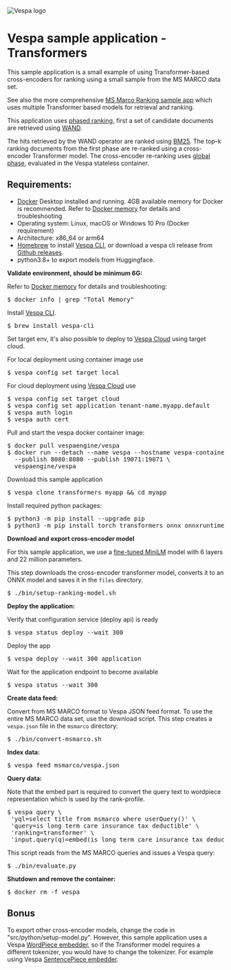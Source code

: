 
<!-- Copyright Yahoo. Licensed under the terms of the Apache 2.0 license. See LICENSE in the project root. -->

![Vespa logo](https://vespa.ai/assets/vespa-logo-color.png)

# Vespa sample application - Transformers

This sample application is a small example of using Transformer-based cross-encoders for ranking
using a small sample from the MS MARCO data set. 

See also the more comprehensive [MS Marco Ranking sample app](../msmarco-ranking/)
which uses multiple Transformer based models for retrieval and ranking. 

This application uses [phased ranking](https://docs.vespa.ai/en/phased-ranking.html), first a set of candidate
documents are retrieved using [WAND](https://docs.vespa.ai/en/using-wand-with-vespa.html). 

The hits retrieved by the WAND operator are ranked using [BM25](https://docs.vespa.ai/en/reference/bm25.html). 
The top-k ranking documents from the first phase
are re-ranked using a cross-encoder Transformer model. 
The cross-encoder re-ranking uses [global phase](https://docs.vespa.ai/en/phased-ranking.html#global-phase), evaluated in the
Vespa stateless container.

## Requirements:

* [Docker](https://www.docker.com/) Desktop installed and running. 4GB available memory for Docker is recommended.
  Refer to [Docker memory](https://docs.vespa.ai/en/operations/docker-containers.html#memory)
  for details and troubleshooting
* Operating system: Linux, macOS or Windows 10 Pro (Docker requirement)
* Architecture: x86_64 or arm64 
* [Homebrew](https://brew.sh/) to install [Vespa CLI](https://docs.vespa.ai/en/vespa-cli.html), or download
  a vespa cli release from [Github releases](https://github.com/vespa-engine/vespa/releases).
* python3.8+ to export models from Huggingface. 

**Validate environment, should be minimum 6G:**

Refer to [Docker memory](https://docs.vespa.ai/en/operations/docker-containers.html#memory)
for details and troubleshooting:

<pre>
$ docker info | grep "Total Memory"
</pre>

Install [Vespa CLI](https://docs.vespa.ai/en/vespa-cli.html).

<pre >
$ brew install vespa-cli
</pre>

Set target env, it's also possible to deploy to [Vespa Cloud](https://cloud.vespa.ai/)
using target cloud.

For local deployment using container image use

<pre data-test="exec">
$ vespa config set target local
</pre>

For cloud deployment using [Vespa Cloud](https://cloud.vespa.ai/) use

<pre>
$ vespa config set target cloud
$ vespa config set application tenant-name.myapp.default
$ vespa auth login 
$ vespa auth cert
</pre>

Pull and start the vespa docker container image:
<pre data-test="exec">
$ docker pull vespaengine/vespa
$ docker run --detach --name vespa --hostname vespa-container \
  --publish 8080:8080 --publish 19071:19071 \
  vespaengine/vespa
</pre>

Download this sample application

<pre data-test="exec">
$ vespa clone transformers myapp && cd myapp
</pre>

Install required python packages:

<pre data-test="exec">
$ python3 -m pip install --upgrade pip
$ python3 -m pip install torch transformers onnx onnxruntime
</pre>

**Download and export cross-encoder model**

For this sample application, we use a [fine-tuned MiniLM](https://huggingface.co/cross-encoder/ms-marco-MiniLM-L-6-v2) 
model with 6 layers and 22 million parameters.

This step downloads the cross-encoder transformer model, converts it to an ONNX model and saves it
in the `files` directory.

<pre data-test="exec">
$ ./bin/setup-ranking-model.sh
</pre>

**Deploy the application:** 

Verify that configuration service (deploy api) is ready

<pre data-test="exec">
$ vespa status deploy --wait 300
</pre>

Deploy the app 

<pre data-test="exec" data-test-assert-contains="Success">
$ vespa deploy --wait 300 application
</pre>

Wait for the application endpoint to become available

<pre data-test="exec">
$ vespa status --wait 300
</pre>


**Create data feed:**

Convert from MS MARCO format to Vespa JSON feed format. 
To use the entire MS MARCO data set, use the download script. This
step creates a `vespa.json` file in the `msmarco` directory:

<pre data-test="exec">
$ ./bin/convert-msmarco.sh
</pre>

**Index data:**

<pre data-test="exec">
$ vespa feed msmarco/vespa.json
</pre>


**Query data:**

Note that the embed part is required to convert the query text
to wordpiece representation which is used by the rank-profile. 

<pre data-test="exec" data-test-assert-contains="children">
$ vespa query \
 'yql=select title from msmarco where userQuery()' \
 'query=is long term care insurance tax deductible' \
 'ranking=transformer' \
 'input.query(q)=embed(is long term care insurance tax deductible)'
</pre>

This script reads from the MS MARCO queries and issues a Vespa query:

<pre data-test="exec" data-test-assert-contains="children">
$ ./bin/evaluate.py
</pre>

**Shutdown and remove the container:**

<pre data-test="after">
$ docker rm -f vespa
</pre>

## Bonus 
To export other cross-encoder models, change the
code in "src/python/setup-model.py". 
However, this sample application uses a Vespa [WordPiece embedder](https://docs.vespa.ai/en/embedding.html#wordpiece-embedder), 
so if the Transformer model requires a different tokenizer, you would have to change the tokenizer. For example
using Vespa [SentencePiece embedder](https://docs.vespa.ai/en/embedding.html#sentencepiece-embedder).